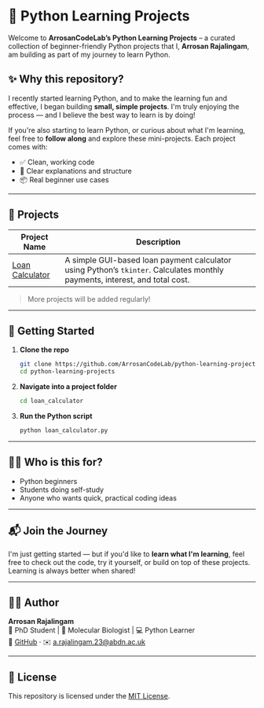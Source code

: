 # 🐍 Python Learning Projects

Welcome to **ArrosanCodeLab’s Python Learning Projects** – a curated collection of beginner-friendly Python projects that I, **Arrosan Rajalingam**, am building as part of my journey to learn Python.

## ✨ Why this repository?

I recently started learning Python, and to make the learning fun and effective, I began building **small, simple projects**. I'm truly enjoying the process — and I believe the best way to learn is by doing!

If you're also starting to learn Python, or curious about what I'm learning, feel free to **follow along** and explore these mini-projects. Each project comes with:
- ✅ Clean, working code
- 📝 Clear explanations and structure
- 📦 Real beginner use cases

---

## 📁 Projects

| Project Name       | Description                                   |
|--------------------|-----------------------------------------------|
| [Loan Calculator](loan_calculator/README.md) | A simple GUI-based loan payment calculator using Python’s `tkinter`. Calculates monthly payments, interest, and total cost.|

> More projects will be added regularly!

---

## 🚀 Getting Started

1. **Clone the repo**  
   ```bash
   git clone https://github.com/ArrosanCodeLab/python-learning-projects.git
   cd python-learning-projects
   ```

2. **Navigate into a project folder**  
   ```bash
   cd loan_calculator
   ```

3. **Run the Python script**  
   ```bash
   python loan_calculator.py
   ```

---

## 🧑‍🎓 Who is this for?

- Python beginners
- Students doing self-study
- Anyone who wants quick, practical coding ideas

---

## 📬 Join the Journey

I'm just getting started — but if you'd like to **learn what I'm learning**, feel free to check out the code, try it yourself, or build on top of these projects. Learning is always better when shared!

---

## 🧑‍💻 Author

**Arrosan Rajalingam**  
🧪 PhD Student | 🧬 Molecular Biologist | 💻 Python Learner  
🔗 [GitHub](https://github.com/ArrosanCodeLab) · ✉️ [a.rajalingam.23@abdn.ac.uk](mailto:a.rajalingam.23@abdn.ac.uk)

---

## 📜 License

This repository is licensed under the [MIT License](LICENSE).
